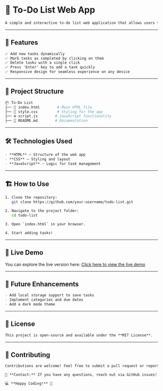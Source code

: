 # 📌 To-Do List Web App

```md
A simple and interactive to-do list web application that allows users to add, mark as complete, and remove tasks. Built with **HTML, CSS, and JavaScript**, this app provides a minimalistic interface to keep track of daily tasks efficiently.
```

---

## 🚀 Features

```md
✅ Add new tasks dynamically  
✅ Mark tasks as completed by clicking on them  
✅ Delete tasks with a single click  
✅ Press 'Enter' key to add a task quickly  
✅ Responsive design for seamless experience on any device  
```

---

## 📂 Project Structure

```sh
📦 To-Do List
├── 📜 index.html        # Main HTML file
├── 🎨 style.css         # Styling for the app
├── ⚙️ script.js        # JavaScript functionality
├── 📜 README.md        # Documentation
```

---

## 🛠️ Technologies Used

```md
- **HTML** – Structure of the web app
- **CSS** – Styling and layout
- **JavaScript** – Logic for task management
```

---

## 🏗️ How to Use

```sh
1. Clone the repository:
   git clone https://github.com/your-username/todo-list.git

2. Navigate to the project folder:
   cd todo-list

3. Open `index.html` in your browser.

4. Start adding tasks!
```

---

## 🚀 Live Demo

You can explore the live version here: [Click here to view the live demo](https://nagendrasriram.github.io/Simple-to-do-List/)

---


## 🔧 Future Enhancements

```md
- Add local storage support to save tasks
- Implement categories and due dates
- Add a dark mode theme
```

---

## 📝 License

```md
This project is open-source and available under the **MIT License**.
```

---

## 🤝 Contributing

```md
Contributions are welcome! Feel free to submit a pull request or report issues.

📩 **Contact:** If you have any questions, reach out via GitHub issues!

💻 **Happy Coding!** 🎉
```
